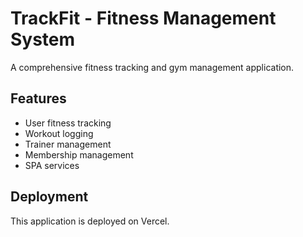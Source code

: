 # TrackFit - Fitness Management System

A comprehensive fitness tracking and gym management application.

## Features

- User fitness tracking
- Workout logging
- Trainer management
- Membership management
- SPA services

## Deployment

This application is deployed on Vercel. 
